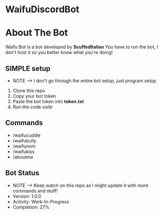 # WaifuDiscordBot
# About The Bot
Waifu Bot is a bot developed by **ScuffedItalian**
You have to run the bot, I don't host it so you better know what you're doing!

## SIMPLE setup
* NOTE --> I don't go through the entire bot setup, just program setup
1. Clone this repo
2. Copy your bot token
3. Paste the bot token into __**token.txt**__
4. Run the code
*voila*

## Commands
* /waifucuddle
* /waifubully
* /waifunom
* /waifukiss
* /aboutme

## Bot Status
* NOTE --> Keep watch on this repo as I might update it with more commands and stuff!
* Version: 1.0.0
* Activity: Work-In-Progress
* Completion: 27%
